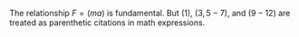 The relationship $F = (ma)$ is fundamental. But $(1)$, $(3,5-7)$, and $(9-12)$ are treated as parenthetic citations in math expressions.

